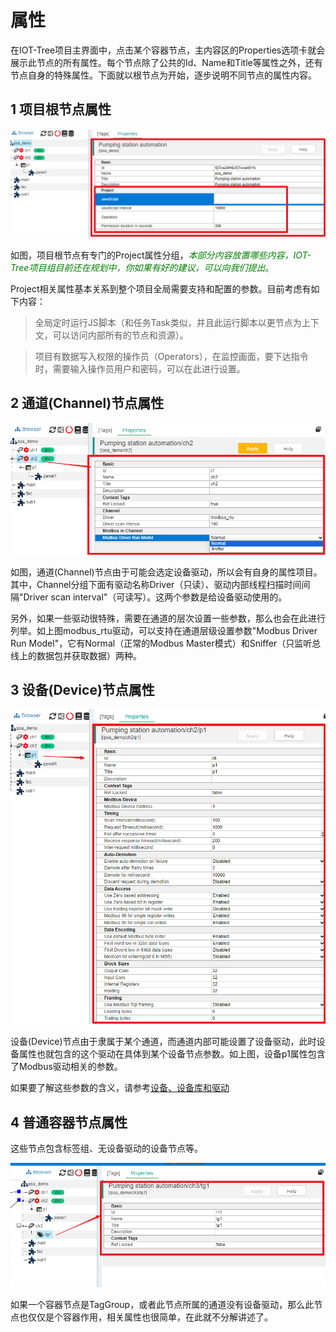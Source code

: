属性
==

在IOT-Tree项目主界面中，点击某个容器节点，主内容区的Properties选项卡就会展示此节点的所有属性。每个节点除了公共的Id、Name和Title等属性之外，还有节点自身的特殊属性。下面就以根节点为开始，逐步说明不同节点的属性内容。



## 1 项目根节点属性

<img src="../img/main/m013.png" />


如图，项目根节点有专门的Project属性分组，<font color=green>_本部分内容放置哪些内容，IOT-Tree项目组目前还在规划中，你如果有好的建议，可以向我们提出_。</font>

Project相关属性基本关系到整个项目全局需要支持和配置的参数。目前考虑有如下内容：

>全局定时运行JS脚本（和任务Task类似，并且此运行脚本以更节点为上下文，可以访问内部所有的节点和资源）。

>项目有数据写入权限的操作员（Operators），在监控画面，要下达指令时，需要输入操作员用户和密码，可以在此进行设置。



## 2 通道(Channel)节点属性

<img src="../img/main/m014.png" />


如图，通道(Channel)节点由于可能会选定设备驱动，所以会有自身的属性项目。其中，Channel分组下面有驱动名称Driver（只读）、驱动内部线程扫描时间间隔"Driver scan interval"（可读写）。这两个参数是给设备驱动使用的。

另外，如果一些驱动很特殊，需要在通道的层次设置一些参数，那么也会在此进行列举。如上图modbus_rtu驱动，可以支持在通道层级设置参数"Modbus Driver Run Model"，它有Normal（正常的Modbus Master模式）和Sniffer（只监听总线上的数据包并获取数据）两种。



## 3 设备(Device)节点属性

<img src="../img/main/m015.png" />


设备(Device)节点由于隶属于某个通道，而通道内部可能设置了设备驱动，此时设备属性也就包含的这个驱动在具体到某个设备节点参数。如上图，设备p1属性包含了Modbus驱动相关的参数。



如果要了解这些参数的含义，请参考[设备、设备库和驱动][dev]

[dev]:../device/index.md

## 4 普通容器节点属性

这些节点包含标签组、无设备驱动的设备节点等。

<img src="../img/main/m016.png" />


如果一个容器节点是TagGroup，或者此节点所属的通道没有设备驱动，那么此节点也仅仅是个容器作用，相关属性也很简单，在此就不分解讲述了。



